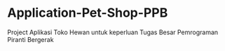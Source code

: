 # Application-Pet-Shop-PPB
Project Aplikasi Toko Hewan untuk keperluan Tugas Besar Pemrograman Piranti Bergerak
